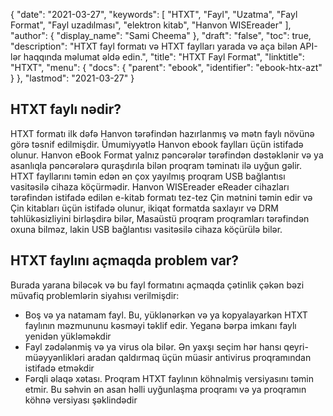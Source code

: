 {
  "date": "2021-03-27",
  "keywords": [
"HTXT",
"Fayl",
"Uzatma",
"Fayl Format",
"Fayl uzadılması",
"elektron kitab",
"Hanvon WISEreader"
],
  "author": {
    "display_name": "Sami Cheema"
},
  "draft": "false",
  "toc": true,
  "description": "HTXT fayl formatı və HTXT faylları yarada və aça bilən API-lər haqqında məlumat əldə edin.",
  "title": "HTXT Fayl Format",
  "linktitle": "HTXT",
  "menu": {
    "docs": {
      "parent": "ebook",
      "identifier": "ebook-htx-azt"
}
},
  "lastmod": "2021-03-27"
}

## HTXT faylı nədir? ##

HTXT formatı ilk dəfə Hanvon tərəfindən hazırlanmış və mətn faylı növünə görə təsnif edilmişdir. Ümumiyyətlə Hanvon ebook faylları üçün istifadə olunur. Hanvon eBook Format yalnız pəncərələr tərəfindən dəstəklənir və ya asanlıqla pəncərələrə quraşdırıla bilən proqram təminatı ilə uyğun gəlir. HTXT fayllarını təmin edən ən çox yayılmış proqram USB bağlantısı vasitəsilə cihaza köçürmədir. Hanvon WISEreader eReader cihazları tərəfindən istifadə edilən e-kitab formatı tez-tez Çin mətnini təmin edir və Çin kitabları üçün istifadə olunur, ikiqat formatda saxlayır və DRM təhlükəsizliyini birləşdirə bilər, Masaüstü proqram proqramları tərəfindən oxuna bilməz, lakin USB bağlantısı vasitəsilə cihaza köçürülə bilər.


## HTXT faylını açmaqda problem var? ##

Burada yarana biləcək və bu fayl formatını açmaqda çətinlik çəkən bəzi müvafiq problemlərin siyahısı verilmişdir:

* Boş və ya natamam fayl. Bu, yüklənərkən və ya kopyalayarkən HTXT faylının məzmununu kəsməyi təklif edir. Yeganə bərpa imkanı faylı yenidən yükləməkdir
* Fayl zədələnmiş və ya virus ola bilər. Ən yaxşı seçim hər hansı qeyri-müəyyənlikləri aradan qaldırmaq üçün müasir antivirus proqramından istifadə etməkdir
* Fərqli əlaqə xətası. Proqram HTXT faylının köhnəlmiş versiyasını təmin etmir. Bu səhvin ən asan həlli uyğunlaşma proqramı və ya proqramın köhnə versiyası şəklindədir



